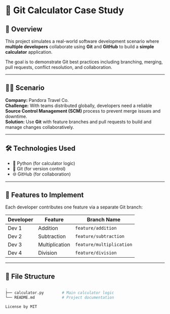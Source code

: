# 🧮 Git Calculator Case Study

## 📘 Overview

This project simulates a real-world software development scenario where **multiple developers** collaborate using **Git** and **GitHub** to build a **simple calculator** application.

The goal is to demonstrate Git best practices including branching, merging, pull requests, conflict resolution, and collaboration.

---

## 🧑‍💻 Scenario

**Company:** Pandora Travel Co.  
**Challenge:** With teams distributed globally, developers need a reliable **Source Control Management (SCM)** process to prevent merge issues and downtime.  
**Solution:** Use **Git** with feature branches and pull requests to build and manage changes collaboratively.

---

## 🛠️ Technologies Used

- 🐍 Python (for calculator logic)
- 🔧 Git (for version control)
- 🌐 GitHub (for collaboration)

---

## 🎯 Features to Implement

Each developer contributes one feature via a separate Git branch:

| Developer | Feature        | Branch Name          |
|-----------|----------------|----------------------|
| Dev 1     | Addition        | `feature/addition`   |
| Dev 2     | Subtraction     | `feature/subtraction`|
| Dev 3     | Multiplication  | `feature/multiplication` |
| Dev 4     | Division        | `feature/division`   |

---

## 📂 File Structure

```bash
.
├── calculator.py        # Main calculator logic
└── README.md            # Project documentation

License by MIT

